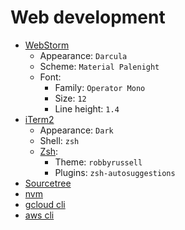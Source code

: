 # Web development

* [WebStorm](https://www.jetbrains.com/webstorm/)
  * Appearance: `Darcula`
  * Scheme: `Material Palenight`
  * Font:
    * Family: `Operator Mono`
    * Size: `12`
    * Line height: `1.4`
* [iTerm2](https://www.iterm2.com/)
  * Appearance: `Dark`
  * Shell: `zsh`
  * [Zsh](https://ohmyz.sh/):
    * Theme: `robbyrussell`
    * Plugins: `zsh-autosuggestions`
* [Sourcetree](https://www.sourcetreeapp.com/)
* [nvm](https://github.com/nvm-sh/nvm)
* [gcloud cli](https://cloud.google.com/sdk/gcloud/)
* [aws cli](https://aws.amazon.com/cli/)
